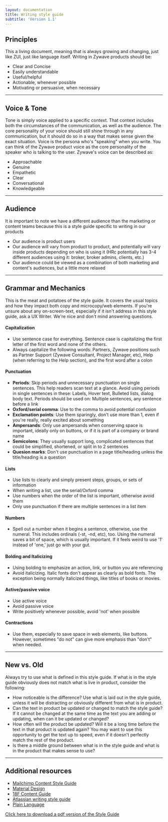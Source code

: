 ```yaml
---
layout: documentation
title: Writing style guide
subtitle: 'Version 1.1'
---
```


## Principles

This a living document, meaning that is always growing and changing, just like ZUI, just like language itself. Writing in Zywave products should be:

- Clear and Concise
- Easily understandable
- Useful/helpful
- Actionable, whenever possible
- Motivating or persuasive, when necessary

---

## Voice & Tone

Tone is simply voice applied to a specific context. That context includes both the
circumstances of the communication, as well as the audience. The core personality of your
voice should still shine through in any communication, but it should do so in a way that
makes sense given the exact situation. Voice is the persona who's "speaking" when you
write. You can think of the Zywave product voice as the core personality of the speaker
who is talking to the user. Zywave's voice can be described as:

- Approachable
- Genuine
- Empathetic
- Clear
- Conversational
- Knowledgeable

---

## Audience

It is important to note we have a different audience than the marketing or content teams
because this is a style guide specific to writing in our products

- Our audience is product users
- Our audience will vary from product to product, and potentially will vary
  inside products depending on who is using it (HRc potentially has 3-4
  different audiences using it: broker, broker admins, clients, etc.)
- Our audience could be viewed as a combination of both marketing and
  content's audiences, but a little more relaxed

---

## Grammar and Mechanics

This is the meat and potatoes of the style guide. It covers the usual topics and how they
impact both copy and microcopy/web elements. If you're unsure about any on-screen-text,
especially if it isn't address in this style guide, ask a UX Writer. We're nice and don't mind
answering questions.

#### Capitalization

- Use sentence case for everything. Sentence case is capitalizing the first letter of the first word and none of the others.
- Always capitalize the following words: Partners, Zywave positions such as Partner Support (Zywave Consultant, Project Manager, etc), Help (when referring to the Help section), and the first word after a colon

#### Punctuation

- **Periods**: Skip periods and unnecessary punctuation on single sentences. This help readers scan text at a glance. Avoid using periods in single sentences in these: Labels, Hover text, Bulleted lists, dialog body text. Periods should be used on: Multiple sentences, any sentence before a link
- **Oxford/serial comma**: Use to the comma to avoid potential confusion
- **Exclamation points**: Use them sparingly, don't use more than 1, even if you're really, really excited about something
- **Ampersands**: Only use ampersands when conserving space is important, ideally only on buttons, or if it is part of a company or brand name
- **Semicolons**: They usually support long, complicated sentences that could be simplified, shortened, or split in to 2 sentences
- **Quesion marks**: Don't use punctuation in a page title/heading unless the title/heading is a question

#### Lists

- Use lists to clearly and simply present steps, groups, or sets of information
- When writing a list, use the serial/Oxford comma
- Use numbers when the order of the list is important, otherwise avoid them
- Only use punctuation if there are multiple sentences in a list item

#### Numbers

- Spell out a number when it begins a sentence, otherwise, use the numeral.
  This includes ordinals (-st, -nd, etc), too. Using the numeral saves a bit of
  space, which is usually important. If it feels weird to use '1' instead of 'one,'
  just go with your gut.

#### Bolding and Italicizing

- Using bolding to emphasize an action, link, or button you are referencing
- Avoid italicizing. Italic fonts don't appear as clearly as bold fonts. The
  exception being normally italicized things, like titles of books or movies.

#### Active/passive voice

- Use active voice
- Avoid passive voice
- Write positively whenever possible, avoid 'not' when possible

#### Contractions

- Use them, especially to save space in web elements, like buttons. However, sometimes "do not" can give more emphasis than "don't" when needed.

---

## New vs. Old

Always try to use what is defined in this style guide. If what is in the style guide obviously does not
match what is live in product, consider the following:

- How noticeable is the difference? Use what is laid out in the style guide,
  unless it will be distracting or obviously different from what is in product.
- Can the text in product be updated or changed to match the style guide? If
  it cannot be changed at the same time as the text you are adding or
  updating, when can it be updated or changed?
- How often will the product be updated? Will it be a long time before the text
  in that product is updated again? You may want to use this opportunity to
  get the text up to speed, even if it doesn't perfectly match the rest of the
  product.
- Is there a middle ground between what is in the style guide and what is in
  the product that makes sense to use?

---

## Additional resources

- [Mailchimp Content Style Guide](https://styleguide.mailchimp.com/)
- [Material Design](https://material.io/design/communication/writing.html)
- [18F Content Guide](https://content-guide.18f.gov/)
- [Atlassian writing style guide](https://atlassian.design/guidelines/brand/writing-style-1)
- [Plain Language](https://plainlanguage.gov/)

[Click here to download a pdf version of the Style Guide](/downloads/communications/writing-style-guide/ZUI-Writing-Style-Guide-ver1.pdf)
